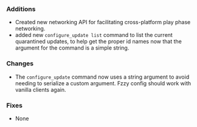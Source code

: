 ### Additions
* Created new networking API for facilitating cross-platform play phase networking.
* added new `configure_update list` command to list the current quarantined updates, to help get the proper id names now that the argument for the command is a simple string.

### Changes
* The `configure_update` command now uses a string argument to avoid needing to serialize a custom argument. Fzzy config should work with vanilla clients again.

### Fixes
* None